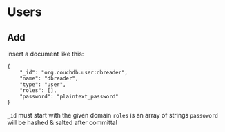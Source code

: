 # Users

## Add

insert a document like this:
```
{
    "_id": "org.couchdb.user:dbreader",
    "name": "dbreader",
    "type": "user",
    "roles": [],
    "password": "plaintext_password"
}
```

`_id` must start with the given domain
`roles` is an array of strings
`passoword` will be hashed & salted after committal

